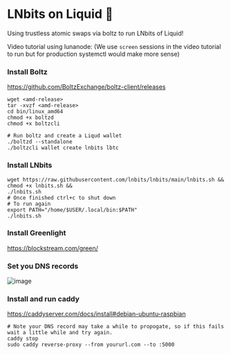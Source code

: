 # LNbits on Liquid 🤯

Using trustless atomic swaps via boltz to run LNbits of Liquid!

Video tutorial using lunanode:
(We use `screen` sessions in the video tutorial to run but for production systemctl would make more sense)

### Install Boltz
https://github.com/BoltzExchange/boltz-client/releases

```
wget <amd-release>
tar -xvzf <amd-release>
cd bin/linux_amd64
chmod +x boltzd
chmod +x boltzcli

# Run boltz and create a Liqud wallet
./boltzd --standalone
./boltzcli wallet create lnbits lbtc
```

### Install LNbits

```
wget https://raw.githubusercontent.com/lnbits/lnbits/main/lnbits.sh &&
chmod +x lnbits.sh &&
./lnbits.sh
# Once finished ctrl+c to shut down
# To run again
export PATH="/home/$USER/.local/bin:$PATH"
./lnbits.sh
```

### Install Greenlight

https://blockstream.com/green/

### Set you DNS records

![image](https://github.com/user-attachments/assets/2ad63f5e-4f9a-4500-a4e4-b8f02ae321dc)

### Install and run caddy

https://caddyserver.com/docs/install#debian-ubuntu-raspbian

```
# Note your DNS record may take a while to propogate, so if this fails wait a little while and try again.
caddy stop
sudo caddy reverse-proxy --from yoururl.com --to :5000
```
